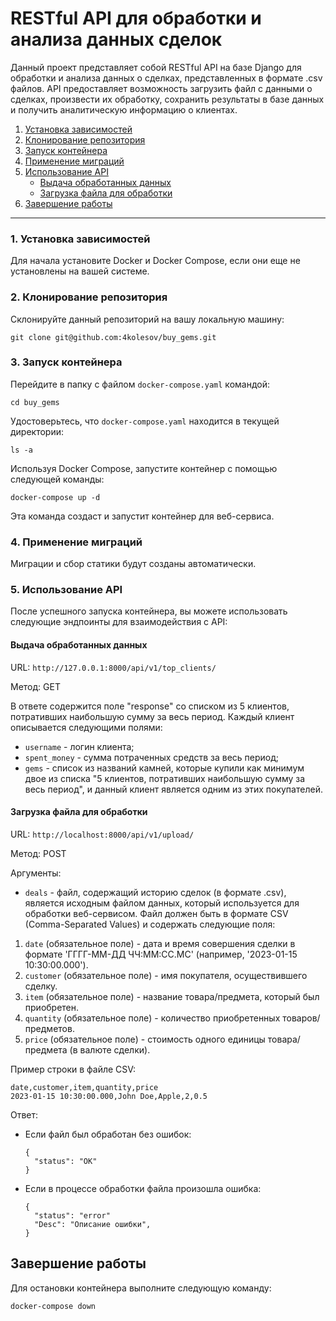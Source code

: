 # RESTful API для обработки и анализа данных сделок

Данный проект представляет собой RESTful API на базе Django для обработки и анализа данных о сделках, представленных в формате .csv файлов. API предоставляет возможность загрузить файл с данными о сделках, произвести их обработку, сохранить результаты в базе данных и получить аналитическую информацию о клиентах.

1. [Установка зависимостей](#1-установка-зависимостей)
2. [Клонирование репозитория](#2-клонирование-репозитория)
3. [Запуск контейнера](#3-запуск-контейнера)
4. [Применение миграций](#4-применение-миграций)
5. [Использование API](#использование-api)
   - [Выдача обработанных данных](#выдача-обработанных-данных)
   - [Загрузка файла для обработки](#загрузка-файла-для-обработки)
6. [Завершение работы](#завершение-работы)


___

### 1. Установка зависимостей
Для начала установите Docker и Docker Compose, если они еще не установлены на вашей системе.

### 2. Клонирование репозитория
Склонируйте данный репозиторий на вашу локальную машину:

```
git clone git@github.com:4kolesov/buy_gems.git
```

### 3. Запуск контейнера
Перейдите в папку с файлом `docker-compose.yaml` командой:
```
cd buy_gems
```
Удостоверьтесь, что `docker-compose.yaml` находится в текущей директории:
```
ls -a
```
Используя Docker Compose, запустите контейнер с помощью следующей команды:

```
docker-compose up -d
```

Эта команда создаст и запустит контейнер для веб-сервиса.

### 4. Применение миграций
Миграции и сбор статики будут созданы автоматически.


### 5. Использование API
После успешного запуска контейнера, вы можете использовать следующие эндпоинты для взаимодействия с API:

#### Выдача обработанных данных

URL: `http://127.0.0.1:8000/api/v1/top_clients/`

Метод: GET

В ответе содержится поле "response" со списком из 5 клиентов, потративших наибольшую сумму за весь период. Каждый клиент описывается следующими полями:

- `username` - логин клиента;
- `spent_money` - сумма потраченных средств за весь период;
- `gems` - список из названий камней, которые купили как минимум двое из списка "5 клиентов, потративших наибольшую сумму за весь период", и данный клиент является одним из этих покупателей.

#### Загрузка файла для обработки

URL: `http://localhost:8000/api/v1/upload/`

Метод: POST

Аргументы:

- `deals` - файл, содержащий историю сделок (в формате .csv), является исходным файлом данных, который используется для обработки веб-сервисом. Файл должен быть в формате CSV (Comma-Separated Values) и содержать следующие поля:
1. `date` (обязательное поле) - дата и время совершения сделки в формате 'ГГГГ-ММ-ДД ЧЧ:ММ:СС.МС' (например, '2023-01-15 10:30:00.000').
2. `customer` (обязательное поле) - имя покупателя, осуществившего сделку.
3. `item` (обязательное поле) - название товара/предмета, который был приобретен.
4. `quantity` (обязательное поле) - количество приобретенных товаров/предметов.
5. `price` (обязательное поле) - стоимость одного единицы товара/предмета (в валюте сделки).

Пример строки в файле CSV:

```
date,customer,item,quantity,price
2023-01-15 10:30:00.000,John Doe,Apple,2,0.5
```


Ответ:

- Если файл был обработан без ошибок:
  ```
  {
    "status": "OK"
  }
  ```

- Если в процессе обработки файла произошла ошибка:
  ```
  {
    "status": "error"
    "Desc": "Описание ошибки",
  }
  ```

## Завершение работы

Для остановки контейнера выполните следующую команду:

```
docker-compose down
```
